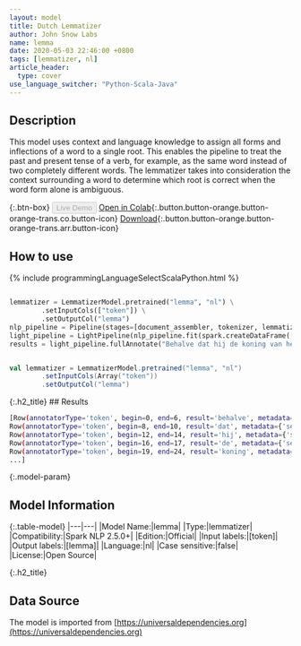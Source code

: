 ```yaml
---
layout: model
title: Dutch Lemmatizer
author: John Snow Labs
name: lemma
date: 2020-05-03 22:46:00 +0800
tags: [lemmatizer, nl]
article_header:
  type: cover
use_language_switcher: "Python-Scala-Java"
---
```


## Description
This model uses context and language knowledge to assign all forms and inflections of a word to a single root. This enables the pipeline to treat the past and present tense of a verb, for example, as the same word instead of two completely different words. The lemmatizer takes into consideration the context surrounding a word to determine which root is correct when the word form alone is ambiguous.

{:.btn-box}
<button class="button button-orange" disabled>Live Demo</button>
[Open in Colab](https://github.com/JohnSnowLabs/spark-nlp-workshop/blob/b2eb08610dd49d5b15077cc499a94b4ec1e8b861/jupyter/annotation/english/model-downloader/Create%20custom%20pipeline%20-%20NerDL.ipynb){:.button.button-orange.button-orange-trans.co.button-icon}
[Download](https://s3.amazonaws.com/auxdata.johnsnowlabs.com/public/models/lemma_nl_2.5.0_2.4_1588532720582.zip){:.button.button-orange.button-orange-trans.arr.button-icon}

## How to use

<div class="tabs-box" markdown="1">

{% include programmingLanguageSelectScalaPython.html %}

```python

lemmatizer = LemmatizerModel.pretrained("lemma", "nl") \
        .setInputCols(["token"]) \
        .setOutputCol("lemma")
nlp_pipeline = Pipeline(stages=[document_assembler, tokenizer, lemmatizer])
light_pipeline = LightPipeline(nlp_pipeline.fit(spark.createDataFrame([['']]).toDF("text")))
results = light_pipeline.fullAnnotate("Behalve dat hij de koning van het noorden is, is John Snow een Engelse arts en een leider in de ontwikkeling van anesthesie en medische hygiëne.")
```

```scala

val lemmatizer = LemmatizerModel.pretrained("lemma", "nl")
        .setInputCols(Array("token"))
        .setOutputCol("lemma")
```
</div>
{:.h2_title}
## Results

```bash
[Row(annotatorType='token', begin=0, end=6, result='behalve', metadata={'sentence': '0'}, embeddings=[]),
Row(annotatorType='token', begin=8, end=10, result='dat', metadata={'sentence': '0'}, embeddings=[]),
Row(annotatorType='token', begin=12, end=14, result='hij', metadata={'sentence': '0'}, embeddings=[]),
Row(annotatorType='token', begin=16, end=17, result='de', metadata={'sentence': '0'}, embeddings=[]),
Row(annotatorType='token', begin=19, end=24, result='koning', metadata={'sentence': '0'}, embeddings=[]),
...]
```

{:.model-param}
## Model Information

{:.table-model}
|---|---|
|Model Name:|lemma|
|Type:|lemmatizer|
|Compatibility:|Spark NLP 2.5.0+|
|Edition:|Official|
|Input labels:|[token]|
|Output labels:|[lemma]|
|Language:|nl|
|Case sensitive:|false|
|License:|Open Source|

{:.h2_title}
## Data Source
The model is imported from [https://universaldependencies.org](https://universaldependencies.org)